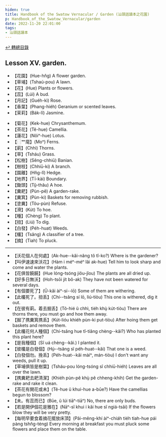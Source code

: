 ```yaml
---
hiden: true
title: Handbook of the Swatow Vernacular / Garden (汕頭話讀本之花園)
p: Handbook_of_the_Swatow_Vernacular/garden
date: 2022-11-20 22:01:00
tags: 
- 汕頭話讀本
---
```


[↩️ 轉總目錄](/Handbook_of_the_Swatow_Vernacular)

## Lesson XV. garden.

* 【花園】(Hue-hn̂g) A flower garden.
* 【草埔】(Tshaú-pou) A lawn.
* 【花】(Hue) Plants or flowers.
* 【蕊】(Lúi) A bud.
* 【月記】(Guéh-kì) Rose.
* 【香葉】(Phang-hiéh) Geranium or scented leaves.
* 【茉莉】(Bák-lĩ) Jasmine.
<!--more-->
* 【菊花】(Kek-hue) Chrysanthemum.
* 【茶花】(Tê-hue) Camellia.
* 【蓮花】(Nôiⁿ-hue) Lotus.
* 【⿱艹麾】(Moⁿ) Ferns.
* 【莿】(Chhì) Thorns.
* 【草】(Tsháu) Grass.
* 【松樹】(Sêng-chhiū) Banian.
* 【樹枝】(Chhiū-ki) A branch.
* 【園離】(Hn̂g-lî) Hedge.
* 【地界】(Tī-kài) Boundary.
* 【鋤頭】(Tṳ̂-thâu) A hoe.
* 【糞耙】(Pùn-pê) A garden-rake.
* 【糞箕】(Pùn-ki) Baskets for removing rubbish.
* 【塗糞】(Tôu-pùn) Refuse.
* 【滑】(Kút) To hoe.
* 【種】(Chèng) To plant.
* 【扭】(Liú) To dig.
* 【白發】(Péh-huat) Weeds.
* 【欉】(Tsâng) A classifier of a tree.
* 【摘】(Tiah) To pluck.

------

* 【沃花個人在何處】(Ak-hue--kâi-nâng tõ tî-ko?) Where is the gardener?
* 【呌伊速速來沃花】(Hàm i méⁿ-méⁿ lâi ak-hue) Tell him to look sharp and come and water the plants.
* 【花俱皆饒饒】(Hue lóng-tsóng jiôu-jîou) The plants are all dried up.
* 【好多日無沃】(Hoh-tsōi jít bô-ak) They have not been watered for several days.
* 【有個要死了】(Ũ-kâi àiⁿ-sí--lō) Some of them are withering.
* 【此欉死了。扭丢】(Chí--tsâng sí lō, liú-tiòu) This one is withered, dig it out.
* 【在彼有䓶。着去掘丢】(Tõ-hié ũ chhì, tiéh khṳ̀ kút-tiòu) There are thorns there, you must go and hoe them away.
* 【掘了携糞箕携丢】(Kút-lióu khiéh pùn-ki put-tiòu) After hoing them get baskets and remove them.
* 【此欉花何人種個】(Chí-tsâng hue tî-tiâng chèng--kâi?) Who has planted this plant here?
* 【是我種個】(Sĩ uá chèng--kâi.) I planted it.
* 【彼欉是白發個】(Hṳ́--tsâng sĩ péh-huat--kâi) That one is a weed.
* 【白發個勿。挽丢】(Péh-huat--kâi màiⁿ, mán-tiòu) I don't want any weeds, pull it up.
* 【草埔俱皆是樹葉】(Tsháu-pou lóng-tsóng sĩ chhiū-hiéh) Leaves are all over the lawn.
* 【携糞耙去耙清潔】(Khiéh pùn-pê khṳ̀ pê chheng-khih) Get the garden-rake and rake it clean.
* 【茶花有開花或未】(Tê-hue ũ khui-hue a-būe?) Have the camellias begun to blossom?
* 【未。有蕊而已】(Būe, ũ lúi tiāⁿ-tiāⁿ) No, there are only buds.
* 【若是開伊個花是雅在】(Nāⁿ-sĩ khui i kâi hue sĩ ngiá-tsãi) If the flowers blow they will be very pretty.
* 【每明早要食着摘花擺放床頂】(Pâi-mêng-khí àiⁿ-chiáh tiéh tiah-hue pái pàng tshn̂g-téng) Every morning at breakfast you must pluck some flowers and place them on the table.
